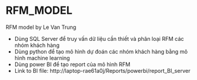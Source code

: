 # RFM_MODEL
RFM model by Le Van Trung
- Dùng SQL Server để truy vấn dữ liệu cần thiết và phân loại RFM các nhóm khách hàng
- Dùng python để tạo mô hình dự đoán các nhóm khách hàng bằng mô hình machine learning
- Dùng power BI để tạo report của mô hình RFM
- Link to BI file: http://laptop-rae61a0j/Reports/powerbi/report_BI_server
